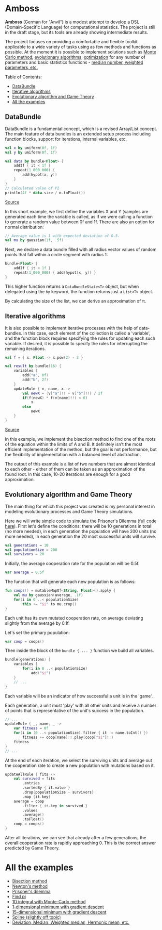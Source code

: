 # Amboss

**Amboss** (German for "Anvil") is a modest attempt to develop a DSL (Domain-Specific Language) for computational statistics.
The project is still in the draft stage, but its tools are already showing intermediate results.

The project focuses on providing a comfortable and flexible toolkit applicable to a wide variety of tasks using as few methods and functions as possible.
At the moment it is possible to implement solutions such as [Monte Carlo method](https://en.wikipedia.org/wiki/Monte_Carlo_method), [evolutionary algorithms](https://en.wikipedia.org/wiki/Evolutionary_algorithm), [optimization](https://en.wikipedia.org/wiki/Mathematical_optimization) for any number of parameters
and basic statistics functions - [median number, weighted parameters, etc.](https://en.wikipedia.org/wiki/Mean)

Table of Contents:
- [DataBundle](#databundle)
- [Iterative algorithms](#iterative_algorithms)
- [Evolutionary algorithm and Game Theory](#evolutionary_algorithm_and_game_theory)
- [All the examples](#all_the_examples)

## DataBundle

DataBundle is a fundamental concept, which is a revised Array/List concept.
The main feature of data bundles is an extended setup process including function blocks, support for iterations, internal variables, etc.
```kotlin
val x by uniform(0f, 1f)
val y by uniform(0f, 1f)

val data by bundle<Float> {
    addIf { it < 1f }
    repeat(1_000_000) {
        add(hypot(x, y))
    }
}
// Calculated value of PI
println(4f * data.size / n.toFloat())
```
[Source](https://github.com/WernerDinges/Amboss/blob/master/src/main/kotlin/examples/Monte%20Carlo%20Simulations.kt)

In this short example, we first define the variables X and Y (samples are generated each time the variable is called, as if we were calling a function to generate a random value between 0f and 1f.
There are also an option for normal distribution:
```kotlin
// Average value is 1 with expected deviation of 0.5.
val mu by gaussian(1f, .5f)
```
Next, we declare a data bundle filled with all radius vector values of random points that fall within a circle segment with radius 1:
```kotlin
bundle<Float> {
    addIf { it < 1f }
    repeat(1_000_000) { add(hypot(x, y)) }
}
```
This higher function returns a `DataBundleState<T>` object, but when delegated using the `by` keyword, the function returns just a `List<T>` object.

By calculating the size of the list, we can derive an approximation of π.

## Iterative algorithms

It is also possible to implement iterative processes with the help of data-bundles.
In this case, each element of the collection is called a 'variable', and the function block requires specifying the rules for updating each such variable.
If desired, it is possible to specify the rules for interrupting the remaining iterations.
```kotlin
val f = { x: Float -> x.pow(2) - 2 }

val result by bundle(16) {
    variables {
        add("a", 0f)
        add("b", 2f)
    }
    updateRule { v, name, x ->
        val newX = (v["a"]!! + v["b"]!!) / 2f
        if(f(newX) * f(v[name]!!) < 0)
            x
        else
            newX
    }
}
```
[Source](https://github.com/WernerDinges/Amboss/blob/master/src/main/kotlin/examples/Finding%20Root.kt)

In this example, we implement the bisection method to find one of the roots of the equation within the limits of A and B.
It definitely isn't the most efficient implementation of the method, but the goal is not performance,
but the flexibility of implementation with a balanced level of abstraction.

The output of this example is a list of two numbers that are almost identical to each other -
either of them can be taken as an approximation of the found root. In this case, 10-20 iterations are enough
for a good approximation.

## Evolutionary algorithm and Game Theory

The main thing for which this project was created is my personal interest in modeling evolutionary processes and Game Theory simulations.

Here we will write simple code to simulate the Prisoner's Dilemma ([full code here](https://github.com/WernerDinges/Amboss/blob/master/src/main/kotlin/examples/Game%20Theory.kt)).
First let's define the conditions: there will be 10 generations in total (no more needed), in each generation the population will have 200 units (no more needed),
in each generation the 20 most successful units will survive.
```kotlin
val generations = 10
val populationSize = 200
val survivors = 20
```
Initially, the average cooperation rate for the population will be 0.5f.
```kotlin
var average = 0.5f
```
The function that will generate each new population is as follows:
```kotlin
fun coops() = mutableMapOf<String, Float>().apply {
    val mu by gaussian(average, .1f)
    for(i in 0 ..< populationSize)
        this += "$i" to mu.crop()
}
```
Each unit has its own mutated cooperation rate, on average deviating slightly from the average by 0.1f.

Let's set the primary population:
```kotlin
var coop = coops()
```
Then inside the block of the `bundle { ... }` function we build all variables.
```kotlin
bundle(generations) {
    variables {
        for(i in 0 ..< populationSize)
            add("$i")
    }
    // ...
}
```
Each variable will be an indicator of how successful a unit is in the 'game'.

Each generation, a unit must 'play' with all other units and receive a number of points that is representative of the unit's success in the population.
```kotlin
// ...
updateRule { _, name, _ ->
    var fitness = 0f
    for(i in (0 ..< populationSize).filter { it != name.toInt() })
        fitness += coop[name]!!.play(coop["$i"]!!)
    fitness
}
// ...
```
At the end of each iteration, we select the surviving units and average out the cooperation rate to create a new population with mutations based on it.
```kotlin
updateAllRule { fits ->
    val survived = fits
        .entries
        .sortedBy { it.value }
        .drop(populationSize - survivors)
        .map {it.key}
    average = coop
        .filter { it.key in survived }
        .values
        .average()
        .toFloat()
    coop = coops()
}
```
After all iterations, we can see that already after a few generations, the overall cooperation rate is rapidly approaching 0.
This is the correct answer predicted by Game Theory.

# All the examples
- [Bisection method](https://github.com/WernerDinges/Amboss/blob/master/src/main/kotlin/examples/Finding%20Root.kt)
- [Newton's method](https://github.com/WernerDinges/Amboss/blob/master/src/main/kotlin/examples/Finding%20Root.kt)
- [Prisoner's dilemma](https://github.com/WernerDinges/Amboss/blob/master/src/main/kotlin/examples/Game%20Theory.kt)
- [Find pi](https://github.com/WernerDinges/Amboss/blob/master/src/main/kotlin/examples/Monte%20Carlo%20Simulations.kt)
- [1D integral with Monte-Carlo method](https://github.com/WernerDinges/Amboss/blob/master/src/main/kotlin/examples/Monte%20Carlo%20Simulations.kt)
- [1-dimensional minimum with gradient descent](https://github.com/WernerDinges/Amboss/blob/master/src/main/kotlin/examples/Optimization.kt)
- [15-dimensional minimum with gradient descent](https://github.com/WernerDinges/Amboss/blob/master/src/main/kotlin/examples/Optimization.kt)
- [Spline (slightly off topic)](https://github.com/WernerDinges/Amboss/blob/master/src/main/kotlin/examples/Spline.kt)
- [Deviation, Median, Weighted median, Hermonic mean, etc.](https://github.com/WernerDinges/Amboss/blob/master/src/main/kotlin/examples/Statistics.kt)

